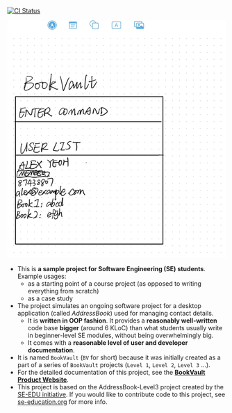 [![CI Status](https://github.com/AY2425S2-CS2103T-W13-3/tp/workflows/Java%20CI/badge.svg)](https://github.com/AY2425S2-CS2103T-W13-3/tp/actions)

![Ui](docs/images/Ui.png)

* This is **a sample project for Software Engineering (SE) students**.<br>
  Example usages:
  * as a starting point of a course project (as opposed to writing everything from scratch)
  * as a case study
* The project simulates an ongoing software project for a desktop application (called _AddressBook_) used for managing contact details.
  * It is **written in OOP fashion**. It provides a **reasonably well-written** code base **bigger** (around 6 KLoC) than what students usually write in beginner-level SE modules, without being overwhelmingly big.
  * It comes with a **reasonable level of user and developer documentation**.
* It is named `BookVault` (`BV` for short) because it was initially created as a part of a series of `BookVault` projects (`Level 1`, `Level 2`, `Level 3` ...).
* For the detailed documentation of this project, see the **[BookVault Product Website](https://ay2425s2-cs2103t-w13-3.github.io/tp/)**.
* This project is based on the AddressBook-Level3 project created by the [SE-EDU initiative](https://se-education.org). If you would like to contribute code to this project, see [se-education.org](https://se-education.org/#contributing-to-se-edu) for more info.
